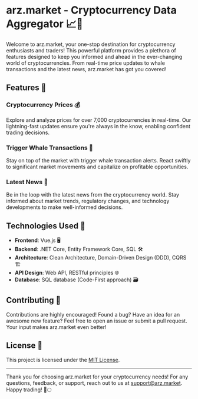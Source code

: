 # arz.market - Cryptocurrency Data Aggregator 📈🚀

Welcome to arz.market, your one-stop destination for cryptocurrency enthusiasts and traders! This powerful platform provides a plethora of features designed to keep you informed and ahead in the ever-changing world of cryptocurrencies. From real-time price updates to whale transactions and the latest news, arz.market has got you covered!

## Features 🌟

### Cryptocurrency Prices 💰
Explore and analyze prices for over 7,000 cryptocurrencies in real-time. Our lightning-fast updates ensure you're always in the know, enabling confident trading decisions.

### Trigger Whale Transactions 🐋
Stay on top of the market with trigger whale transaction alerts. React swiftly to significant market movements and capitalize on profitable opportunities.

### Latest News 📰
Be in the loop with the latest news from the cryptocurrency world. Stay informed about market trends, regulatory changes, and technology developments to make well-informed decisions.

## Technologies Used 🚀

- **Frontend**: Vue.js 🖥️
- **Backend**: .NET Core, Entity Framework Core, SQL 🛠️
- **Architecture**: Clean Architecture, Domain-Driven Design (DDD), CQRS 🏗️
- **API Design**: Web API, RESTful principles 🌐
- **Database**: SQL database (Code-First approach) 🗃️

## Contributing 🤝

Contributions are highly encouraged! Found a bug? Have an idea for an awesome new feature? Feel free to open an issue or submit a pull request. Your input makes arz.market even better!

## License 📜

This project is licensed under the [MIT License](LICENSE).

---

Thank you for choosing arz.market for your cryptocurrency needs! For any questions, feedback, or support, reach out to us at support@arz.market. Happy trading! 🚀🌕
